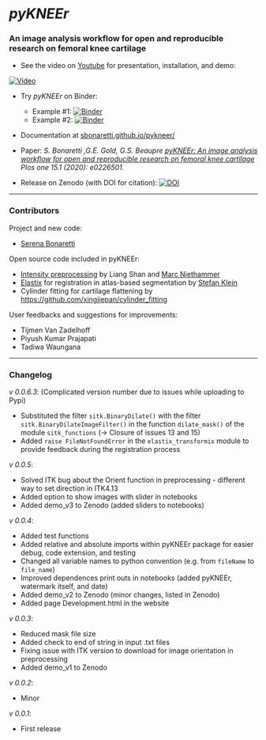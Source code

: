 # *pyKNEEr*

### An image analysis workflow for **open** and **reproducible** research on **femoral knee cartilage**

- See the video on [Youtube](https://www.youtube.com/embed/7WPf5KFtYi8) for presentation, installation, and demo:   

[![Video](https://img.youtube.com/vi/7WPf5KFtYi8/0.jpg)](https://www.youtube.com/embed/7WPf5KFtYi8)



- Try *pyKNEEr* on Binder:   
  - Example #1: [![Binder](https://mybinder.org/badge_logo.svg)](https://mybinder.org/v2/gh/sbonaretti/2019_QMSKI_Transparent_Research_WS/master?filepath=pykneer_example%2Fpykneer_example.ipynb)
  - Example #2: [![Binder](https://mybinder.org/badge_logo.svg)](https://mybinder.org/v2/gh/sbonaretti/2019_QMSKI_Transparent_Research_WS/master?filepath=pykneer_example_2%2Fpykneer_example_2.ipynb)


- Documentation at [sbonaretti.github.io/pykneer/](https://sbonaretti.github.io/pyKNEEr/)  
- Paper: *S. Bonaretti ,G.E. Gold, G.S. Beaupre [pyKNEEr: An image analysis workflow for open and reproducible research on femoral knee cartilage](https://journals.plos.org/plosone/article/metrics?id=10.1371/journal.pone.0226501) Plos one 15.1 (2020): e0226501.*

- Release on Zenodo (with DOI for citation): [![DOI](https://zenodo.org/badge/DOI/10.5281/zenodo.3607322.svg)](https://doi.org/10.5281/zenodo.3607322)
---

### Contributors

Project and new code:
- [Serena Bonaretti](https://sbonaretti.github.io/)  

Open source code included in pyKNEEr:  
- [Intensity preprocessing](https://bitbucket.org/marcniethammer/ksrt/src) by Liang Shan and [Marc Niethammer](http://wwwx.cs.unc.edu/~mn/?q=content/overview) 
- [Elastix](https://github.com/SuperElastix/elastix) for registration in atlas-based segmentation by [Stefan Klein](http://bigr.nl/people/StefanKlein/)
- Cylinder fitting for cartilage flattening by https://github.com/xingjiepan/cylinder_fitting

User feedbacks and suggestions for improvements:
- Tijmen Van Zadelhoff  
- Piyush Kumar Prajapati  
- Tadiwa Waungana

---  

### Changelog 

*v 0.0.6.3*:
(Complicated version number due to issues while uploading to Pypi)
- Substituted the filter `sitk.BinaryDilate()` with the filter `sitk.BinaryDilateImageFilter()` in the function `dilate_mask()` of the module `sitk_functions` (-> Closure of issues 13 and 15)
- Added `raise FileNotFoundError` in the `elastix_transformix` module to provide feedback during the registration process

*v 0.0.5*:  
- Solved ITK bug about the Orient function in preprocessing - different way to set direction in ITK4.13  
- Added option to show images with slider in notebooks  
- Added demo_v3 to Zenodo (added sliders to notebooks)

*v 0.0.4*:  
- Added test functions
- Added relative and absolute imports within pyKNEEr package for easier debug, code extension, and testing
- Changed all variable names to python convention (e.g. from ``fileName`` to ``file_name``)  
- Improved dependences print outs in notebooks (added pyKNEEr, watermark itself, and date)
- Added demo_v2 to Zenodo (minor changes, listed in Zenodo)  
- Added page Development.html in the website

*v 0.0.3*: 
- Reduced mask file size  
- Added check to end of string in input .txt files  
- Fixing issue with ITK version to download for image orientation in preprocessing  
- Added demo_v1 to Zenodo  

*v 0.0.2*:  
- Minor   

*v 0.0.1*:   
- First release   
